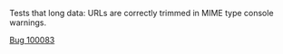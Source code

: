 Tests that long data: URLs are correctly trimmed in MIME type console warnings.

[Bug 100083](https://bugs.webkit.org/show_bug.cgi?id=100083)
